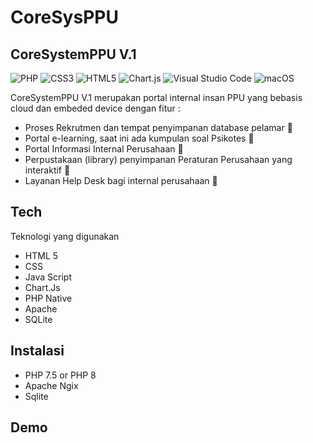 # CoreSysPPU

## CoreSystemPPU V.1 

![PHP](https://img.shields.io/badge/php-%23777BB4.svg?style=for-the-badge&logo=php&logoColor=white) ![CSS3](https://img.shields.io/badge/css3-%231572B6.svg?style=for-the-badge&logo=css3&logoColor=white) ![HTML5](https://img.shields.io/badge/html5-%23E34F26.svg?style=for-the-badge&logo=html5&logoColor=white) ![Chart.js](https://img.shields.io/badge/chart.js-F5788D.svg?style=for-the-badge&logo=chart.js&logoColor=white) ![Visual Studio Code](https://img.shields.io/badge/Visual%20Studio%20Code-0078d7.svg?style=for-the-badge&logo=visual-studio-code&logoColor=white)  ![macOS](https://img.shields.io/badge/mac%20os-000000?style=for-the-badge&logo=macos&logoColor=F0F0F0)


CoreSystemPPU V.1 merupakan portal internal insan PPU yang bebasis cloud dan embeded device dengan fitur :
- Proses Rekrutmen dan tempat penyimpanan database pelamar :dart:
- Portal e-learning, saat ini ada kumpulan soal Psikotes :dart:
- Portal Informasi Internal Perusahaan :dart:
- Perpustakaan (library) penyimpanan Peraturan Perusahaan yang interaktif :dart:
- Layanan Help Desk bagi internal perusahaan  :dart:

## Tech

Teknologi yang digunakan
- HTML 5
- CSS
- Java Script
- Chart.Js
- PHP Native
- Apache
- SQLite

## Instalasi
- PHP 7.5 or PHP 8
- Apache Ngix
- Sqlite

## Demo

